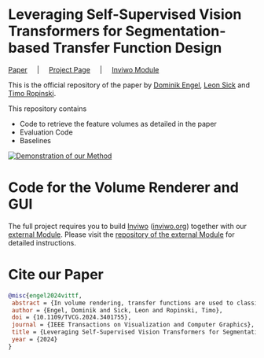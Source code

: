 # Leveraging Self-Supervised Vision Transformers for Segmentation-based Transfer Function Design
[Paper](https://arxiv.org/abs/2309.01408) $~~~$ | $~~~$ [Project Page](https://dominikengel.com/vit-tf) $~~~$ | $~~~$ [Inviwo Module](https://github.com/xeTaiz/inviwo-module-vittf)

This is the official repository of the paper by [Dominik Engel](https://dominikengel.com), [Leon Sick](https://leonsick.github.io) and
[Timo Ropinski](https://viscom.uni-ulm.de/members/timo-ropinski/).

This repository contains
- Code to retrieve the feature volumes as detailed in the paper
- Evaluation Code
- Baselines

[![Demonstration of our Method](https://img.youtube.com/vi/kTPBCYJtEJc/0.jpg)](https://www.youtube.com/watch?v=kTPBCYJtEJc)

# Code for the Volume Renderer and GUI
The full project requires you to build [Inviwo](https://github.com/inviwo/inviwo) ([inviwo.org](https://inviwo.org)) together
with our [external Module](https://github.com/xeTaiz/inviwo-module-vittf).
Please visit the [repository of the external Module](https://github.com/xeTaiz/inviwo-module-vittf) for detailed instructions.

# Cite our Paper
```bibtex
@misc{engel2024vittf,
 abstract = {In volume rendering, transfer functions are used to classify structures of interest, and to assign optical properties such as color and opacity. They are commonly defined as 1D or 2D functions that map simple features to these optical properties. As the process of designing a transfer function is typically tedious and unintuitive, several approaches have been proposed for their interactive specification. In this paper, we present a novel method to define transfer functions for volume rendering by leveraging the feature extraction capabilities of self-supervised pre-trained vision transformers. To design a transfer function, users simply select the structures of interest in a slice viewer, and our method automatically selects similar structures based on the high-level features extracted by the neural network. Contrary to previous learning-based transfer function approaches, our method does not require training of models and allows for quick inference, enabling an interactive exploration of the volume data. Our approach reduces the amount of necessary annotations by interactively informing the user about the current classification, so they can focus on annotating the structures of interest that still require annotation. In practice, this allows users to design transfer functions within seconds, instead of minutes. We compare our method to existing learning-based approaches in terms of annotation and compute time, as well as with respect to segmentation accuracy. Our accompanying video showcases the interactivity and effectiveness of our method.},
 author = {Engel, Dominik and Sick, Leon and Ropinski, Timo},
 doi = {10.1109/TVCG.2024.3401755},
 journal = {IEEE Transactions on Visualization and Computer Graphics},
 title = {Leveraging Self-Supervised Vision Transformers for Segmentation-based Transfer Function Design},
 year = {2024}
}
```
